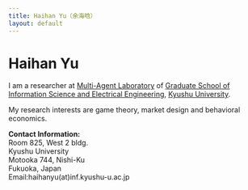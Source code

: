 ```yaml
---
title: Haihan Yu（余海晗）
layout: default
---
```


#                    Haihan Yu


I am a researcher at [Multi-Agent Laboratory](https://bit.ly/2FBENYL) of [Graduate School of Information Science and Electrical Engineering](http://www.isee.kyushu-u.ac.jp/e/), [Kyushu University](http://www.kyushu-u.ac.jp/en/).  

My research interests are game theory, market design and behavioral economics.  



<p><strong>Contact Information: </strong><br/>
Room 825, West 2 bldg.<br/>
Kyushu University<br/>
Motooka 744, Nishi-Ku<br/>
Fukuoka, Japan<br/>
Email:haihanyu(at)inf.kyushu-u.ac.jp</p>

